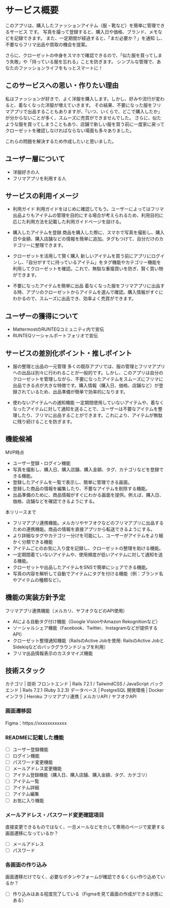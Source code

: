 # サービス概要

このアプリは、購入したファッションアイテム（服・靴など）を簡単に管理できるサービス です。
写真を撮って登録すると、購入日や価格、ブランド、メモなどを記録できます。
また、一定期間が経過すると、「まだ必要か？」を通知 し、不要ならフリマ出品や買取の機会を提案。

さらに、クローゼットの中身をスマホで確認できるので、「似た服を買ってしまう失敗」や「持っている服を忘れる」ことを防ぎます。
シンプルな管理で、あなたのファッションライフをもっとスマートに！

## このサービスへの思い・作りたい理由

私はファッションが好きで、よく洋服を購入します。しかし、好みや流行が変わると、着なくなった洋服が増えていきます。
その結果、不要になった服をフリマアプリで出品することもありますが、「いつ、いくらで、どこで購入したか」が分からないことが多く、スムーズに売買ができませんでした。
さらに、似たような服を買ってしまうこともあり、店舗で新しい服を買う前に一度家に戻ってクローゼットを確認しなければならない場面も多々ありました。

これらの問題を解決するため作成したいと思いました。

## ユーザー層について

- 洋服好きの人
- フリマアプリを利用する人

## サービスの利用イメージ

- 利用ガイド
利用ガイドをはじめに確認してもう。ユーザーによってはフリマ出品よりもアイテムの管理を目的にする場合が考えられるため、利用目的に応じた利用方法を記載した利用ガイドページを設ける。

- 購入したアイテムを登録
商品を購入した際に、スマホで写真を撮影し、購入日や金額、購入店舗などの情報を簡単に追加。タグもつけて、自分だけのカテゴリーに整理できます。

- クローゼットを活用して賢く購入
新しいアイテムを買う前にアプリにログインし、「自分がすでに持っているアイテム」をタグ機能やカテゴリー機能を利用してクローゼットを確認。これで、無駄な重複買いを防ぎ、賢く買い物ができます。

- 不要になったアイテムを簡単に出品
着なくなった服をフリマアプリに出品する時、アプリのクローゼットからアイテムを選んで確認。購入情報がすぐにわかるので、スムーズに出品でき、効率よく売買ができます。

## ユーザーの獲得について

- MattermostのRUNTEQコミュニティ内で宣伝
- RUNTEQソーシャルポートフォリオで宣伝

## サービスの差別化ポイント・推しポイント

- 服の整理と出品の一元管理
多くの既存アプリでは、服の管理とフリマアプリへの出品は別々に行われることが一般的です。しかし、このアプリは自分のクローゼットを管理しながら、不要になったアイテムをスムーズにフリマに出品できる点が大きな特徴です。購入情報（購入日、価格、店舗など）が登録されているため、出品準備が簡単で効率的になります。

- 使わないアイテムへの通知機能
一定期間使用していないアイテムや、着なくなったアイテムに対して通知を送ることで、ユーザーは不要なアイテムを整理したり、フリマに出品することができます。これにより、アイテムが無駄に残り続けることを防ぎます。

## 機能候補
MVP時点
- ユーザー登録・ログイン機能
- 写真を撮影し、購入日、購入店舗、購入金額、タグ、カテゴリなどを登録できる機能。
- 登録したアイテムを一覧で表示し、簡単に管理できる画面。
- 登録した商品の情報を編集したり、不要なアイテムを削除する機能。
- 出品準備のために、商品情報がすぐにわかる画面を提供。例えば、購入日、価格、店舗などを確認できるようにする。

本リリースまで
- フリマアプリ連携機能。メルカリやヤフオクなどのフリマアプリに出品するための連携機能。商品の情報を直接アプリから転送できるようにする。
- より詳細なタグやカテゴリー分けを可能にし、ユーザーがアイテムをより細かく分類できる機能
- アイテムごとのお気に入り度を記録し、クローゼットの整理を助ける機能。
- 一定期間着ていないアイテムや、使用頻度が低いアイテムに対して通知を送る機能。
- クローゼットや出品したアイテムをSNSで簡単にシェアできる機能。
- 写真の内容を解析して自動でアイテムにタグを付ける機能（例：ブランド名やアイテムの種類など）。

## 機能の実装方針予定
フリマアプリ連携機能（メルカリ、ヤフオクなどのAPI使用）
- AIによる自動タグ付け機能（Google VisionやAmazon Rekognitionなど）
- ソーシャルシェア機能（Facebook、Twitter、Instagramなどが提供するAPI）
- クローゼット整理通知機能（RailsのActive Jobを使用: RailsのActive JobとSidekiqなどのバックグラウンドジョブを利用）
- フリマ出品情報表示のカスタマイズ機能

## 技術スタック

カテゴリ | 技術
フロントエンド | Rails 7.2.1 / TailwindCSS / JavaScript
バックエンド | Rails 7.2.1 (Ruby 3.2.3)
データベース | PostgreSQL
開発環境 | Docker
インフラ | Heroku
フリマアプリ連携 | メルカリAPI / ヤフオクAPI

### 画面遷移図
Figma：https://xxxxxxxxxxxx

### READMEに記載した機能
- [ ] ユーザー登録機能
- [ ] ログイン機能
- [ ] パスワード変更機能
- [ ] メールアドレス変更機能
- [ ] アイテム登録機能（購入日、購入店舗、購入金額、タグ、カテゴリ）
- [ ] アイテム一覧
- [ ] アイテム詳細
- [ ] アイテム編集
- [ ] お気に入り機能

### メールアドレス・パスワード変更確認項目
直接変更できるものではなく、一旦メールなどを介して専用のページで変更する画面遷移になっているか？
- [ ] メールアドレス
- [ ] パスワード

### 各画面の作り込み
画面遷移だけでなく、必要なボタンやフォームが確認できるくらい作り込めているか？
- [ ] 作り込みはある程度完了している（Figmaを見て画面の作成ができる状態にある）